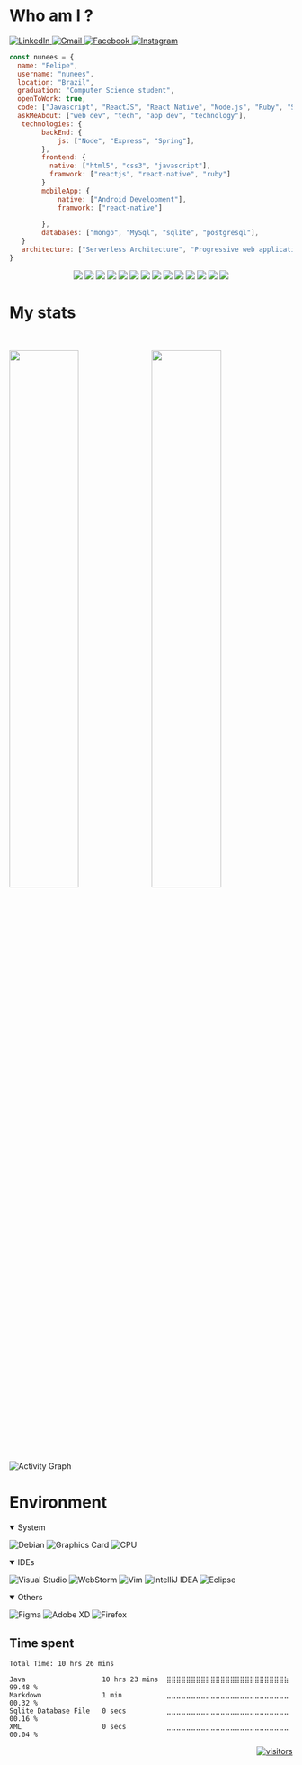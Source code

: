 # Who am I ?

<a href="https://www.linkedin.com/in/felipesilvanunes/"> ![LinkedIn](https://img.shields.io/badge/linkedin-%230077B5.svg?style=for-the-badge&logo=linkedin&logoColor=white) </a>
<a href="#"> ![Gmail](https://img.shields.io/badge/Gmail-D14836?style=for-the-badge&logo=gmail&logoColor=white) </a>
<a href="#"> ![Facebook](https://img.shields.io/badge/Facebook-%231877F2.svg?style=for-the-badge&logo=Facebook&logoColor=white) </a>
<a href="#"> ![Instagram](https://img.shields.io/badge/Instagram-%23E4405F.svg?style=for-the-badge&logo=Instagram&logoColor=white) </a>

```javascript
const nunees = {
  name: "Felipe",
  username: "nunees",
  location: "Brazil",
  graduation: "Computer Science student",
  openToWork: true,
  code: ["Javascript", "ReactJS", "React Native", "Node.js", "Ruby", "Spring"],
  askMeAbout: ["web dev", "tech", "app dev", "technology"],
   technologies: {
        backEnd: {
            js: ["Node", "Express", "Spring"],
        },
        frontend: {
          native: ["html5", "css3", "javascript"],
          framwork: ["reactjs", "react-native", "ruby"]
        }
        mobileApp: {
            native: ["Android Development"],
            framwork: ["react-native"]
            
        },
        databases: ["mongo", "MySql", "sqlite", "postgresql"],
   }
   architecture: ["Serverless Architecture", "Progressive web applications", "Single page applications"],
}
```


<p>
<div align="center">
  <img src="https://img.shields.io/badge/HTML5-E34F26?style=for-the-badge&logo=html5&logoColor=white">
  <img src="https://img.shields.io/badge/CSS3-1572B6?style=for-the-badge&logo=css3&logoColor=white">
  <img src="https://img.shields.io/badge/JavaScript-F7DF1E?style=for-the-badge&logo=javascript&logoColor=black">
  <img src="https://img.shields.io/badge/Java-ED8B00?style=for-the-badge&logo=java&logoColor=white">
  <img src="https://img.shields.io/badge/Elixir-4B275F?style=for-the-badge&logo=elixir&logoColor=white">
  <img src="https://img.shields.io/badge/React-20232A?style=for-the-badge&logo=react&logoColor=61DAFB">
  <img src="https://img.shields.io/badge/Node.js-43853D?style=for-the-badge&logo=node.js&logoColor=white">
  <img src="https://img.shields.io/badge/TypeScript-007ACC?style=for-the-badge&logo=typescript&logoColor=white">
  <img src="https://img.shields.io/badge/Ruby_on_Rails-CC0000?style=for-the-badge&logo=ruby-on-rails&logoColor=white">
    <img src="https://img.shields.io/badge/React_Native-20232A?style=for-the-badge&logo=react&logoColor=61DAFB">
  <img src="https://img.shields.io/badge/Spring-6DB33F?style=for-the-badge&logo=spring&logoColor=white">
  <img src="https://img.shields.io/badge/MySQL-00000F?style=for-the-badge&logo=mysql&logoColor=white">
  <img src="https://img.shields.io/badge/PostgreSQL-316192?style=for-the-badge&logo=postgresql&logoColor=white">
  <img src="https://img.shields.io/badge/MongoDB-4EA94B?style=for-the-badge&logo=mongodb&logoColor=white">
</div>
</p>

# My stats

<br/>
<p align="left">
  <img width="49.5%" src="https://github-readme-stats.vercel.app/api?username=nunees&show_icons=true&theme=gruvbox&hide_border=true" />
  <img width="49.5%" src="https://github-readme-streak-stats.herokuapp.com/?user=nunees&theme=gruvbox&hide_border=true" />
  </a>
</p>
<br>

![Activity Graph](https://activity-graph.herokuapp.com/graph?username=nunees&custom_title=Nunees%20Trips's%20Contribution%20Graph&theme=gruvbox&bg_color=282828&hide_border=true&line=d1a01f&point=c58545)

# Environment
<details open>
<summary>System</summary>

  ![Debian](https://img.shields.io/badge/Debian-D70A53?style=for-the-badge&logo=debian&logoColor=white)
  ![Graphics Card](https://img.shields.io/badge/AMD-Radeon_RX_580-ED1C24?style=for-the-badge&logo=amd&logoColor=white)
  ![CPU](https://img.shields.io/badge/Intel-Xeon_E3_1230_v2-0071C5?style=for-the-badge&logo=intel&logoColor=white)

</details>


<details open>
<summary>IDEs</summary>

![Visual Studio](https://img.shields.io/badge/Visual%20Studio-5C2D91.svg?style=for-the-badge&logo=visual-studio&logoColor=white)
![WebStorm](https://img.shields.io/badge/webstorm-143?style=for-the-badge&logo=webstorm&logoColor=white&color=black)
![Vim](https://img.shields.io/badge/VIM-%2311AB00.svg?style=for-the-badge&logo=vim&logoColor=white)
![IntelliJ IDEA](https://img.shields.io/badge/IntelliJIDEA-000000.svg?style=for-the-badge&logo=intellij-idea&logoColor=white)
![Eclipse](https://img.shields.io/badge/Eclipse-FE7A16.svg?style=for-the-badge&logo=Eclipse&logoColor=white)

</details>

<details open>
<summary>Others</summary>

![Figma](https://img.shields.io/badge/figma-%23F24E1E.svg?style=for-the-badge&logo=figma&logoColor=white)
![Adobe XD](https://img.shields.io/badge/Adobe%20XD-470137?style=for-the-badge&logo=Adobe%20XD&logoColor=#FF61F6)
![Firefox](https://img.shields.io/badge/Firefox-FF7139?style=for-the-badge&logo=Firefox-Browser&logoColor=white)

</details>


## Time spent
<!--START_SECTION:waka-->

```text
Total Time: 10 hrs 26 mins

Java                   10 hrs 23 mins  ⣿⣿⣿⣿⣿⣿⣿⣿⣿⣿⣿⣿⣿⣿⣿⣿⣿⣿⣿⣿⣿⣿⣿⣿⣷   99.48 %
Markdown               1 min           ⣀⣀⣀⣀⣀⣀⣀⣀⣀⣀⣀⣀⣀⣀⣀⣀⣀⣀⣀⣀⣀⣀⣀⣀⣀   00.32 %
Sqlite Database File   0 secs          ⣀⣀⣀⣀⣀⣀⣀⣀⣀⣀⣀⣀⣀⣀⣀⣀⣀⣀⣀⣀⣀⣀⣀⣀⣀   00.16 %
XML                    0 secs          ⣀⣀⣀⣀⣀⣀⣀⣀⣀⣀⣀⣀⣀⣀⣀⣀⣀⣀⣀⣀⣀⣀⣀⣀⣀   00.04 %
```

<!--END_SECTION:waka-->

<div align="right">

  <a href="#"><p>![visitors](https://visitor-badge.glitch.me/badge?page_id=nunees.id&left_color=green&right_color=red)</p></a>

</div>
